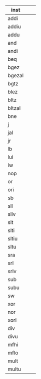 | inst   |     |     |
| ------ | --- | --- |
| addi   |     |     |
| addiu  |     |     |
| addu   |     |     |
| and    |     |     |
| andi   |     |     |
| beq    |     |     |
| bgez   |     |     |
| bgezal |     |     |
| bgtz   |     |     |
| blez   |     |     |
| bltz   |     |     |
| bltzal |     |     |
| bne    |     |     |
| j      |     |     |
| jal    |     |     |
| jr     |     |     |
| lb     |     |     |
| lui    |     |     |
| lw     |     |     |
| nop    |     |     |
| or     |     |     |
| ori    |     |     |
| sb     |     |     |
| sll    |     |     |
| sllv   |     |     |
| slt    |     |     |
| slti   |     |     |
| sltiu  |     |     |
| sltu   |     |     |
| sra    |     |     |
| srl    |     |     |
| srlv   |     |     |
| sub    |     |     |
| subu   |     |     |
| sw     |     |     |
| xor    |     |     |
| nor    |     |     |
| xori   |     |     |
| div    |     |     |
| divu   |     |     |
| mfhi   |     |     |
| mflo   |     |     |
| mult   |     |     |
| multu  |     |     |